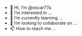 - 👋 Hi, I’m @oscar77a
- 👀 I’m interested in ...
- 🌱 I’m currently learning ...
- 💞️ I’m looking to collaborate on ...
- 📫 How to reach me ...

<!---
oscar77a/oscar77a is a ✨ special ✨ repository because its `README.md` (this file) appears on your GitHub profile.
You can click the Preview link to take a look at your changes.
--->
